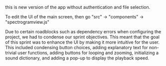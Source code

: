 this is new version of the app without authentication and file selection.

To edit the UI of the main screen, then go "src" -> "components" -> "spectrogramview.js"

Due to certain roadblocks such as dependency errors when configuring the project, we had to condense our sprint objectives. This meant that the goal of this sprint was to enhance the UI by making it more intuitive for the user. This included condensing button choices, adding explanatory text for non-trivial user functions, adding buttons for looping and zooming, initializing a sound dictionary, and adding a pop-up to display the playback speed.

